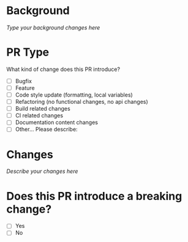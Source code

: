 # Background

_Type your background changes here_

# PR Type

What kind of change does this PR introduce?

- [ ] Bugfix
- [ ] Feature
- [ ] Code style update (formatting, local variables)
- [ ] Refactoring (no functional changes, no api changes)
- [ ] Build related changes
- [ ] CI related changes
- [ ] Documentation content changes
- [ ] Other... Please describe:

# Changes

_Describe your changes here_

# Does this PR introduce a breaking change?

- [ ] Yes
- [ ] No
